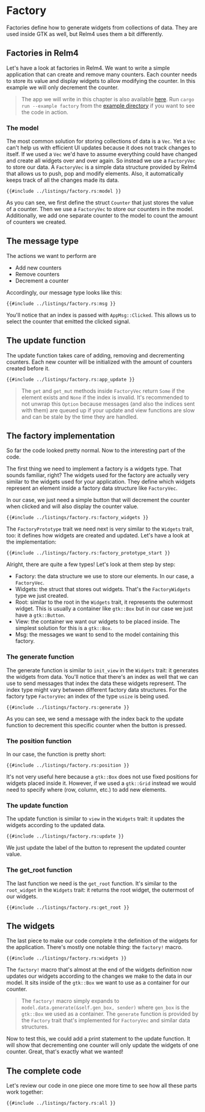 # Factory

Factories define how to generate widgets from collections of data. They are used inside GTK as well, but Relm4 uses them a bit differently.

## Factories in Relm4

Let's have a look at factories in Relm4. We want to write a simple application that can create and remove many counters. Each counter needs to store its value and display widgets to allow modifying the counter. In this example we will only decrement the counter.

> The app we will write in this chapter is also available [here](https://github.com/AaronErhardt/relm4/blob/main/relm4-examples/examples/factory.rs). Run `cargo run --example factory` from the [example directory](https://github.com/AaronErhardt/relm4/tree/main/relm4-examples) if you want to see the code in action.

### The model

The most common solution for storing collections of data is a `Vec`. Yet a `Vec` can't help us with efficient UI updates because it does not track changes to itself. If we used a `Vec` we'd have to assume everything could have changed and create all widgets over and over again. So instead we use a `FactoryVec` to store our data. A `FactoryVec` is a simple data structure provided by Relm4 that allows us to push, pop and modify elements. Also, it automatically keeps track of all the changes made its data.

```rust,no_run,noplayground
{{#include ../listings/factory.rs:model }}
```

As you can see, we first define the struct `Counter` that just stores the value of a counter. Then we use a `FactoryVec` to store our counters in the model. Additionally, we add one separate counter to the model to count the amount of counters we created.

## The message type

The actions we want to perform are

+ Add new counters
+ Remove counters
+ Decrement a counter

Accordingly, our message type looks like this:

```rust,no_run,noplayground
{{#include ../listings/factory.rs:msg }}
```

You'll notice that an index is passed with `AppMsg::Clicked`. This allows us to select the counter that emitted the clicked signal.

## The update function

The update function takes care of adding, removing and decrementing counters. Each new counter will be initialized with the amount of counters created before it.

```rust,no_run,noplayground
{{#include ../listings/factory.rs:app_update }}
```

> The `get` and `get_mut` methods inside `FactoryVec` return `Some` if the element exists and `None` if the index is invalid. It's recommended to not unwrap this `Option` because messages (and also the indices sent with them) are queued up if your update and view functions are slow and can be stale by the time they are handled.

## The factory implementation

So far the code looked pretty normal. Now to the interesting part of the code.

The first thing we need to implement a factory is a widgets type. That sounds familiar, right? The widgets used for the factory are actually very similar to the widgets used for your application. They define which widgets represent an element inside a factory data structure like `FactoryVec`.

In our case, we just need a simple button that will decrement the counter when clicked and will also display the counter value.

```rust,no_run,noplayground
{{#include ../listings/factory.rs:factory_widgets }}
```

The `FactoryPrototype` trait we need next is very similar to the `Widgets` trait, too: it defines how widgets are created and updated. Let's have a look at the implementation:

```rust,no_run,noplayground
{{#include ../listings/factory.rs:factory_prototype_start }}
```

Alright, there are quite a few types! Let's look at them step by step:

+ Factory: the data structure we use to store our elements. In our case, a `FactoryVec`.
+ Widgets: the struct that stores out widgets. That's the `FactoryWidgets` type we just created.
+ Root: similar to the root in the `Widgets` trait, it represents the outermost widget. This is usually a container like `gtk::Box` but in our case we just have a `gtk::Button`.
+ View: the container we want our widgets to be placed inside. The simplest solution for this is a `gtk::Box`.
+ Msg: the messages we want to send to the model containing this factory.

### The generate function

The generate function is similar to `init_view` in the `Widgets` trait: it generates the widgets from data. You'll notice that there's an index as well that we can use to send messages that index the data these widgets represent. The index type might vary between different factory data structures. For the factory type `FactoryVec` an index of the type `usize` is being used.

```rust,no_run,noplayground
{{#include ../listings/factory.rs:generate }}
```

As you can see, we send a message with the index back to the update function to decrement this specific counter when the button is pressed.

### The position function

In our case, the function is pretty short:

```rust,no_run,noplayground
{{#include ../listings/factory.rs:position }}
```

It's not very useful here because a `gtk::Box` does not use fixed positions for widgets placed inside it. However, if we used a `gtk::Grid` instead we would need to specify where (row, column, etc.) to add new elements.

### The update function

The update function is similar to `view` in the `Widgets` trait: it updates the widgets according to the updated data.

```rust,no_run,noplayground
{{#include ../listings/factory.rs:update }}
```

We just update the label of the button to represent the updated counter value.

### The get_root function

The last function we need is the `get_root` function. It's similar to the `root_widget` in the `Widgets` trait: it returns the root widget, the outermost of our widgets.

```rust,no_run,noplayground
{{#include ../listings/factory.rs:get_root }}
```

## The widgets

The last piece to make our code complete it the definition of the widgets for the application. There's mostly one notable thing: the `factory!` macro.

```rust,no_run,noplayground
{{#include ../listings/factory.rs:widgets }}
```

The `factory!` macro that's almost at the end of the widgets definition now updates our widgets according to the changes we make to the data in our model. It sits inside of the `gtk::Box` we want to use as a container for our counter.

> The `factory!` macro simply expands to `model.data.generate(&self.gen_box, sender)` where `gen_box` is the `gtk::Box` we used as a container. The `generate` function is provided by the `Factory` trait that's implemented for `FactoryVec` and similar data structures.

Now to test this, we could add a print statement to the update function. It will show that decrementing one counter will only update the widgets of one counter. Great, that's exactly what we wanted!

## The complete code

Let's review our code in one piece one more time to see how all these parts work together:

```rust,no_run,noplayground
{{#include ../listings/factory.rs:all }}
```
